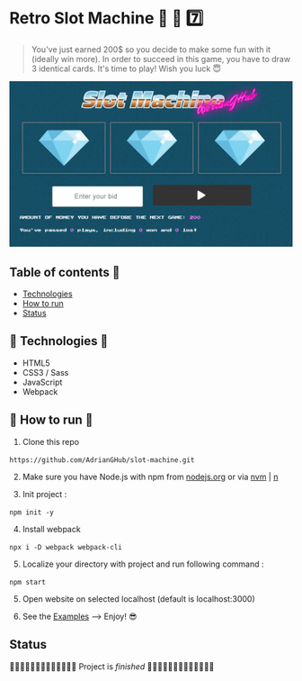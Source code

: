 # Retro Slot Machine :cherries: :grapes: :seven:

> You've just earned 200$ so you decide to make some fun with it (ideally win more). In order to succeed in this game, you have to draw 3 identical cards.
> It's time to play! Wish you luck :innocent: 

<p style="text-align: center;">
  <img src="https://github.com/AdrianGHub/slot-machine/blob/master/src/assets/public/github/slot-machine.png" alt="Slot machine capture."/>
</p>

## Table of contents :notebook_with_decorative_cover:

- [Technologies](#gem-technologies-gem)
- [How to run](#gem-how-to-run-gem)
- [Status](#status)

## :gem: Technologies :gem:

- HTML5
- CSS3 / Sass
- JavaScript
- Webpack

## :gem: How to run :gem:

1. Clone this repo 

`https://github.com/AdrianGHub/slot-machine.git`

2. Make sure you have Node.js with npm from [nodejs.org](https://nodejs.org/en/) or via [nvm](https://github.com/nvm-sh/nvm) | [n](https://github.com/tj/n)

3. Init project :

`npm init -y`

4. Install webpack

`npx i -D webpack webpack-cli`

5. Localize your directory with project and run following command :

`npm start`

5. Open website on selected localhost (default is localhost:3000)

6. See the [Examples](#examples) --> Enjoy! :sunglasses:


## Status

:tada::tada::tada::tada::tada::tada::tada::tada::tada::tada::tada::tada::tada: Project is _finished_ :tada::tada::tada::tada::tada::tada::tada::tada::tada::tada::tada::tada::tada:
